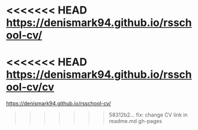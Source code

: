 <<<<<<< HEAD
https://denismark94.github.io/rsschool-cv/
=======
<<<<<<< HEAD
 https://denismark94.github.io/rsschool-cv/cv 
=======
https://denismark94.github.io/rsschool-cv/
>>>>>>> 58312b2... fix: change CV link in readme.md
>>>>>>> gh-pages
